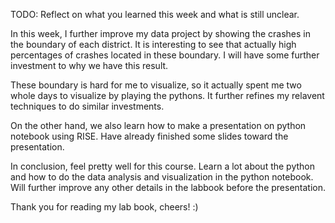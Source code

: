 TODO: Reflect on what you learned this week and what is still unclear.

In this week, I further improve my data project by showing the crashes in the boundary of each district. It is interesting to see that actually high percentages of crashes located in these boundary. I will have some further investment to why we have this result.

These boundary is hard for me to visualize, so it actually spent me two whole days to visualize by playing the pythons. It further refines my relavent techniques to do similar investments.

On the other hand, we also learn how to make a presentation on python notebook using RISE. Have already finished some slides toward the presentation.

In conclusion, feel pretty well for this course. Learn a lot about the python and
how to do the data analysis and visualization in the python notebook. Will further improve any other details in the labbook before the presentation.

Thank you for reading my lab book, cheers! :)
